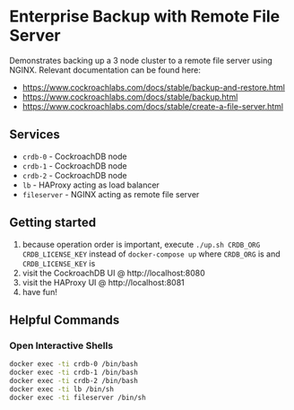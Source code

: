 # Enterprise Backup with Remote File Server
Demonstrates backing up a 3 node cluster to a remote file server using NGINX.  Relevant documentation can be found here:

* https://www.cockroachlabs.com/docs/stable/backup-and-restore.html
* https://www.cockroachlabs.com/docs/stable/backup.html
* https://www.cockroachlabs.com/docs/stable/create-a-file-server.html

## Services
* `crdb-0` - CockroachDB node
* `crdb-1` - CockroachDB node
* `crdb-2` - CockroachDB node
* `lb` - HAProxy acting as load balancer
* `fileserver` - NGINX acting as remote file server

## Getting started
1) because operation order is important, execute `./up.sh CRDB_ORG CRDB_LICENSE_KEY` instead of `docker-compose up` where `CRDB_ORG` is and `CRDB_LICENSE_KEY` is    
2) visit the CockroachDB UI @ http://localhost:8080
3) visit the HAProxy UI @ http://localhost:8081
4) have fun!

## Helpful Commands

### Open Interactive Shells
```bash
docker exec -ti crdb-0 /bin/bash
docker exec -ti crdb-1 /bin/bash
docker exec -ti crdb-2 /bin/bash
docker exec -ti lb /bin/sh
docker exec -ti fileserver /bin/sh
```